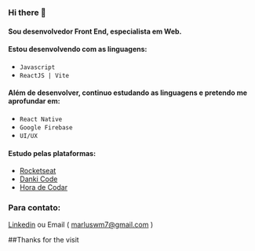 ### Hi there 👋

#### Sou desenvolvedor Front End, especialista em Web.

#### Estou desenvolvendo com as linguagens:
- `Javascript`
- `ReactJS | Vite`

#### Além de desenvolver, continuo estudando as linguagens e pretendo me aprofundar em:
- `React Native`
- `Google Firebase`
- `UI/UX`

#### Estudo pelas plataformas:
- [Rocketseat](https://www.rocketseat.com.br/)
- [Danki Code](https://cursos.dankicode.com/)
- [Hora de Codar](https://horadecodar.com.br/)

### Para contato:
[Linkedin](https://www.linkedin.com/in/marlus-weber-midginski/)
ou
Email ( marluswm7@gmail.com )

##Thanks for the visit
